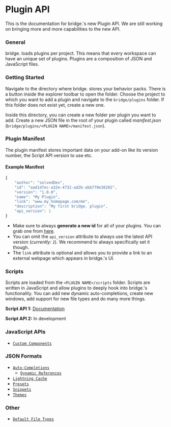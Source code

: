 # Plugin API
This is the documentation for bridge.'s new Plugin API. We are still working on bringing more and more capabilities to the new API.

### General
bridge. loads plugins per project. This means that every workspace can have an unique set of plugins. Plugins are a composition of JSON and JavaScript files.

### Getting Started
Navigate to the directory where bridge. stores your behavior packs. There is a button inside the explorer toolbar to open the folder. Choose the project to which you want to add a plugin and navigate to the ```bridge/plugins``` folder. If this folder does not exist yet, create a new one.

Inside this directory, you can create a new folder per plugin you want to add. Create a new JSON file in the root of your plugin called *manifest.json* (```bridge/plugins/<PLUGIN NAME>/manifest.json```).

### Plugin Manifest
The plugin manifest stores important data on your add-on like its version number, the Script API version to use etc.

#### Example Manifest
```javascript
{
    "author": "solvedDev",
    "id": "aad1d7ec-a32e-4732-ad2b-abb770e38202",
    "version": "1.0.0",
    "name": "My Plugin",
    "link": "www.my_homepage.com/me",
    "description": "My first bridge. plugin",
    "api_version": 1
}
```
- Make sure to always **generate a new id** for all of your plugins. You can grab one from [here](https://www.uuidgenerator.net/).
- You can omit the ```api_version``` attribute to always use the latest API version (*currently:* ```2```). We recommend to always specifically set it though.
- The ```link``` attribute is optional and allows you to provide a link to an external webpage which appears in bridge.'s UI.

### Scripts
Scripts are loaded from the ```<PLUGIN NAME>/scripts``` folder. Scripts are written in JavaScript and allow plugins to deeply hook into bridge.'s functionality. You can add new dynamic auto-completions, create new windows, add support for new file types and do many more things.

**Script API 1:** [Documentation](https://github.com/solvedDev/bridge./blob/master/plugins/getting-started.md)

**Script API 2:** In development

### JavaScript APIs
- [```Custom Components```](https://github.com/solvedDev/bridge./blob/master/plugin_docs/custom_components.md)

### JSON Formats
- [```Auto-Completions```](https://github.com/solvedDev/bridge./blob/master/plugin_docs/auto_completions/main.md)
  - [```Dynamic References```](https://github.com/solvedDev/bridge./blob/master/plugin_docs/auto_completions/dynamic_references.md)
- [```Lightning Cache```](https://github.com/solvedDev/bridge./blob/master/plugin_docs/lightning_cache.md)
- [```Presets```](https://github.com/solvedDev/bridge./blob/master/plugin_docs/json/presets.md)
- [```Snippets```](https://github.com/solvedDev/bridge./blob/master/plugin_docs/json/snippets.md)
- [```Themes```](https://github.com/solvedDev/bridge./blob/master/plugin_docs/json/themes.md)

### Other
- [```Default File Types```](https://github.com/solvedDev/bridge./blob/master/plugin_docs/other/default_file_types.md)
